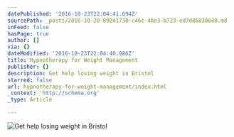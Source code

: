 ```yaml
---
datePublished: '2016-10-23T22:04:41.694Z'
sourcePath: _posts/2016-10-20-89241730-c46c-4be3-b723-ed7d86830680.md
inFeed: false
hasPage: true
author: []
via: {}
dateModified: '2016-10-23T22:04:40.986Z'
title: Hypnotherapy for Weight Management
publisher: {}
description: Get help losing weight in Bristol
starred: false
url: hypnotherapy-for-weight-management/index.html
_context: 'http://schema.org'
_type: Article

---
```

![Get help losing weight in Bristol](https://the-grid-user-content.s3-us-west-2.amazonaws.com/13b213d8-a47a-41b7-b7c6-1037a54bdfa5.jpg)